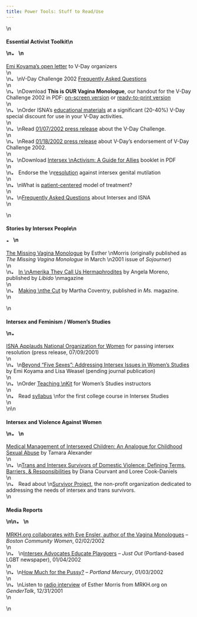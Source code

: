 ```yaml
---
title: Power Tools: Stuff to Read/Use
---
```


 \n

#### Essential Activist Toolkit\n<p class=m2>\n<img src="../../img/arrow-mini.gif" width=16 height=7 alt="* "> \n

[Emi Koyama&#8217;s open letter][1] to V-Day organizers  
\n<img src="../../img/blank.gif" width=1 height=6 alt="">  
\n<img src="../../img/arrow-mini.gif" width=16 height=7 alt="* ">\nV-Day Challenge 2002 [Frequently Asked Questions][2]  
\n<img src="../../img/blank.gif" width=1 height=6 alt="">  
\n<img src="../../img/arrow-mini.gif" width=16 height=7 alt="* ">\nDownload <b class=dr>This is <span class="caps">OUR</span> Vagina Monologue</b>, our handout for the V-Day Challenge 2002 in <span class="caps">PDF</span>: [on-screen version][3] or [ready-to-print version][4]  
\n<img src="../../img/blank.gif" width=1 height=6 alt="">  
\n<img src="../../img/arrow-mini.gif" width=16 height=7 alt="* ">\nOrder <span class="caps">ISNA</span>&#8217;s [educational materials][5] at a significant (20-40%) V-Day special discount for use in your V-Day activities.  
\n<img src="../../img/blank.gif" width=1 height=6 alt="">  
\n<img src="../../img/arrow-mini.gif" width=16 height=7 alt="* ">\nRead [01/07/2002 press release][6] about the V-Day Challenge.  
\n<img src="../../img/blank.gif" width=1 height=6 alt="">  
\n<img src="../../img/arrow-mini.gif" width=16 height=7 alt="* ">\nRead [01/18/2002 press release][7] about V-Day&#8217;s endorsement of V-Day Challenge 2002.  
\n<img src="../../img/blank.gif" width=1 height=6 alt="">  
\n<img src="../../img/arrow-mini.gif" width=16 height=7 alt="* ">\nDownload [Intersex \nActivism: A Guide for Allies][8] booklet in <span class="caps">PDF</span>  
\n<img src="../../img/blank.gif" width=1 height=6 alt="">  
\n<img src="../../img/arrow-mini.gif" width=16 height=7 alt="* "> Endorse the \n[resolution][9] against intersex genital mutilation  
\n<img src="../../img/blank.gif" width=1 height=6 alt="">  
\n<img src="../../img/arrow-mini.gif" width=16 height=7 alt="* ">\nWhat is [patient-centered][10] model of treatment?  
\n<img src="../../img/blank.gif" width=1 height=6 alt="">  
\n<img src="../../img/arrow-mini.gif" width=16 height=7 alt="* ">\n[Frequently Asked Questions][11] about Intersex and <span class="caps">ISNA</span>  
\n</p>\n

#### Stories by Intersex People\n<p class=m2> <img src="../../img/arrow-mini.gif" width=16 height=7 alt="* "> \n

[The Missing Vagina Monologue][12] by Esther \nMorris (originally published as _The Missing Vagina Monologue_ in March \n2001 issue of _Sojourner_)  
\n<img src="../../img/blank.gif" width=1 height=6 alt="">  
\n<img src="../../img/arrow-mini.gif" width=16 height=7 alt="* "> [In \nAmerika They Call Us Hermaphrodites][13] by Angela Moreno, published by _Libido_ \nmagazine  
\n<img src="../../img/blank.gif" width=1 height=6 alt="">  
\n<img src="../../img/arrow-mini.gif" width=16 height=7 alt="* "> [Making \nthe Cut][14] by Martha Coventry, published in _Ms._ magazine.  
\n</p>\n

#### Intersex and Feminism / Women&#8217;s Studies<p class=m2>\n<img src="../../img/arrow-mini.gif" width=16 height=7 alt="* "> 

[<span class="caps">ISNA</span> Applauds National Organization for Women][15] for passing intersex resolution (press release, 07/09/2001)  
\n<img src="../../img/blank.gif" width=1 height=6 alt="">  
\n<img src="../../img/arrow-mini.gif" width=16 height=7 alt="* ">\n[Beyond &#8220;Five Sexes&#8221;: Addressing Intersex Issues in Women&#8217;s Studies][16] by Emi Koyama and Lisa Weasel (pending journal publication)  
\n<img src="../../img/blank.gif" width=1 height=6 alt="">  
\n<img src="../../img/arrow-mini.gif" width=16 height=7 alt="* ">\nOrder [Teaching \nKit][17] for Women&#8217;s Studies instructors  
\n<img src="../../img/blank.gif" width=1 height=6 alt="">  
\n<img src="../../img/arrow-mini.gif" width=16 height=7 alt="* "> Read [syllabus][18] \nfor the first college course in Intersex Studies  
\n<img src="../../img/blank.gif" width=1 height=6 alt="">  
\n\n

#### Intersex and Violence Against Women<p class=m2>\n<img src="../../img/arrow-mini.gif" width=16 height=7 alt="* "> \n

[Medical Management of Intersexed Children: An Analogue for Childhood Sexual Abuse][19] by Tamara Alexander  
\n<img src="../../img/blank.gif" width=1 height=6 alt="">  
\n<img src="../../img/arrow-mini.gif" width=16 height=7 alt="* ">\n[Trans and Intersex Survivors of Domestic Violence: Defining Terms, Barriers, & Responsibilities][20] by Diana Courvant and Loree Cook-Daniels  
\n<img src="../../img/blank.gif" width=1 height=6 alt="">  
\n<img src="../../img/arrow-mini.gif" width=16 height=7 alt="* "> Read about \n[Survivor Project][21], the non-profit organization dedicated to addressing the needs of intersex and trans survivors.  
\n</p>

#### Media Reports<p class=m2>\n\n<img src="../../img/arrow-mini.gif" width=16 height=7 alt="* "> \n

[<span class="caps">MRKH</span>.org collaborates with Eve Ensler, author of the Vagina Monologues][22] &#8211; _Boston Community Women_, 02/02/2002  
\n<img src="../../img/blank.gif" width=1 height=6 alt="">  
\n<img src="../../img/arrow-mini.gif" width=16 height=7 alt="* "> \n[Intersex Advocates Educate Playgoers][23] &#8211; _Just Out_ (Portland-based <span class="caps">LGBT</span> newspaper), 01/04/2002  
\n<img src="../../img/blank.gif" width=1 height=6 alt="">  
\n<img src="../../img/arrow-mini.gif" width=16 height=7 alt="* ">\n[How Much for the Pussy?][24] &#8211; _Portland Mercury_, 01/03/2002  
\n<img src="../../img/blank.gif" width=1 height=6 alt="">  
\n<img src="../../img/arrow-mini.gif" width=16 height=7 alt="* ">\nListen to [radio interview][25] of Esther Morris from <span class="caps">MRKH</span>.org on _GenderTalk_, 12/31/2001  
\n</p>\n

 [1]: vday-email.html
 [2]: vday-faq.html
 [3]: vday-flier-web.pdf
 [4]: vday-flier-print.pdf
 [5]: store.html
 [6]: ../../pr/pr20020107.html
 [7]: ../../pr/pr20020118.html
 [8]: http://eminism.org/zines/pdf-zn/intersex-activism-web.pdf
 [9]: ../../library/resolution.html
 [10]: ../../library/dreger-compare.html
 [11]: ../../faq/index.html
 [12]: ../../library/missingvagina.html
 [13]: http://www.libidomag.com/nakedbrunch/archive/hermaphrodites.html
 [14]: http://www.msmagazine.com/oct00/makingthecut.html
 [15]: ../../pr/pr07-09-01.html
 [16]: http://eminism.org/academic/fivesexes.html
 [17]: ../../store/store-teaching.html
 [18]: http://eminism.org/academics/2002-intersex-class.html
 [19]: ../../library/analog.html
 [20]: http://www.survivorproject.org/defbarresp.html
 [21]: http://www.survivorproject.org/
 [22]: http://www.communitywomen.com/news/article.html?id=23
 [23]: 20020104-justout.html
 [24]: http://www.portlandmercury.com/2002-01-03/other_news.html
 [25]: http://www.gendertalk.com/real/300/gt342.shtml